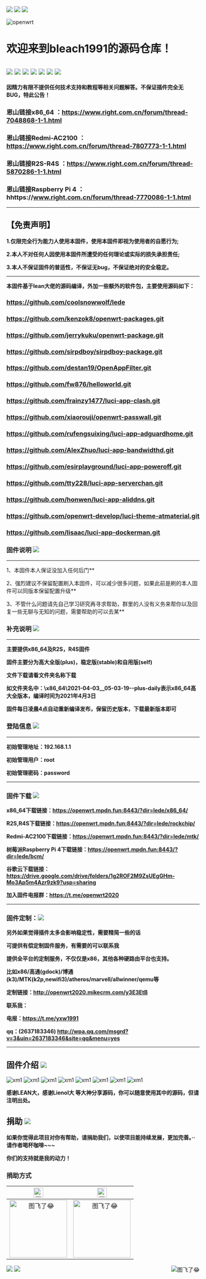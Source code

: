 ![](https://visitor-badge.glitch.me/badge?page_id=bleach1991-visitor-badge)
[![](https://img.shields.io/badge/TG群-点击加入-FFFFFF.svg)](https://t.me/openwrt2020)
[![](https://img.shields.io/badge/QQ群-点击加入-FFFFFF.svg)](https://qm.qq.com/cgi-bin/qm/qr?k=USyYFX6EJ-SXYWEaKCeQSkYvSanKdVfI&jump_from=webapi)

![openwrt](https://user-images.githubusercontent.com/47608286/116703960-6fa77e80-a9fd-11eb-8077-f38610a4babc.png)


欢迎来到bleach1991的源码仓库！
=
[![](https://img.shields.io/badge/-目录:-696969.svg)](#readme) [![](https://img.shields.io/badge/-固件说明-F5F5F5.svg)](#固件说明-) [![](https://img.shields.io/badge/-登陆信息-F5F5F5.svg)](#登陆信息-)  [![](https://img.shields.io/badge/-固件下载-F5F5F5.svg)](#固件下载-) [![](https://img.shields.io/badge/-固件定制-F5F5F5.svg)](#固件定制-) [![](https://img.shields.io/badge/-固件介绍-F5F5F5.svg)](#固件介绍-) [![](https://img.shields.io/badge/-捐助-F5F5F5.svg)](#捐助-) 
------------------------------------------------------

**因精力有限不提供任何技术支持和教程等相关问题解答。不保证插件完全无BUG，特此公告！**

### 恩山链接x86_64 ：https://www.right.com.cn/forum/thread-7048868-1-1.html
### 恩山链接Redmi-AC2100 ：https://www.right.com.cn/forum/thread-7807773-1-1.html
### 恩山链接R2S-R4S ：https://www.right.com.cn/forum/thread-5870286-1-1.html
### 恩山链接Raspberry Pi 4 ：hhttps://www.right.com.cn/forum/thread-7770086-1-1.html
------------------------------------------------------

## 【免责声明】
**1.仅限完全行为能力人使用本固件，使用本固件即视为使用者的自愿行为;**

**2.本人不对任何人因使用本固件所遭受的任何理论或实际的损失承担责任;**

**3.本人不保证固件的普适性，不保证无bug，不保证绝对的安全稳定。**

----------------------------------------------------

**本固件基于lean大佬的源码编译，外加一些额外的软件包，主要使用源码如下：**

### https://github.com/coolsnowwolf/lede
### https://github.com/kenzok8/openwrt-packages.git
### https://github.com/jerrykuku/openwrt-package.git
### https://github.com/sirpdboy/sirpdboy-package.git
### https://github.com/destan19/OpenAppFilter.git
### https://github.com/fw876/helloworld.git
### https://github.com/frainzy1477/luci-app-clash.git
### https://github.com/xiaorouji/openwrt-passwall.git
### https://github.com/rufengsuixing/luci-app-adguardhome.git
### https://github.com/AlexZhuo/luci-app-bandwidthd.git
### https://github.com/esirplayground/luci-app-poweroff.git
### https://github.com/tty228/luci-app-serverchan.git
### https://github.com/honwen/luci-app-aliddns.git
### https://github.com/openwrt-develop/luci-theme-atmaterial.git
### https://github.com/lisaac/luci-app-dockerman.git


### 固件说明 [![](https://img.shields.io/badge/-固件说明-F5F5F5.svg)](#固件说明-) 
---------------------------------------------------

1、本固件本人保证没加入任何后门**

2、强烈建议不保留配置刷入本固件，可以减少很多问题，如果此前是刷的本人固件可以同版本保留配置升级**

3、不管什么问题请先自己学习研究再寻求帮助，群里的人没有义务来帮你以及回复一些无聊与无知的问题，需要帮助的可以去某**



### 补充说明 [![](https://img.shields.io/badge/-补充说明-F5F5F5.svg)](#补充说明-) 
---------------------------------------------------
**主要提供x86_64及R2S，R4S固件**

**固件主要分为高大全版(plus)，稳定版(stable)和自用版(self)**

**文件下载请看文件夹名称下载**

**如文件夹名中：\x86_64\2021-04-03__05-03-19--plus-daily表示x86_64高大全版本，编译时间为2021年4月3日**

**固件每日凌晨4点自动重新编译发布，保留历史版本，下载最新版本即可**


### 登陆信息 [![](https://img.shields.io/badge/-登陆信息-F5F5F5.svg)](#登陆信息-) 
---------------------------------------------------------------------------------------  

**初始管理地址：192.168.1.1**

**初始管理用户：root**

**初始管理密码：password**

---------------------------------------------------------------------------------------

### 固件下载 [![](https://img.shields.io/badge/-固件下载-F5F5F5.svg)](#固件下载-) 

**x86_64下载链接：https://openwrt.mpdn.fun:8443/?dir=lede/x86_64/**

**R2S,R4S下载链接：https://openwrt.mpdn.fun:8443/?dir=lede/rockchip/**

**Redmi-AC2100下载链接：https://openwrt.mpdn.fun:8443/?dir=lede/mtk/**

**树莓派Raspberry Pi 4下载链接：https://openwrt.mpdn.fun:8443/?dir=lede/bcm/**

**谷歌云下载链接：https://drive.google.com/drive/folders/1g2ROF2M9ZsUEgGHm-Mo3Ap5m4Azr9zk9?usp=sharing**

**加入固件电报群：https://t.me/openwrt2020**

--------------------------------------------------------------

### 固件定制：[![](https://img.shields.io/badge/-固件定制-F5F5F5.svg)](#固件定制-)

**另外如果觉得插件太多会影响稳定性，需要精简一些的话**

**可提供有偿定制固件服务，有需要的可以联系我**

**提供全平台的定制服务，不仅仅是x86，其他各种硬路由平台也支持。**

**比如x86/高通(gdock)/博通(k3)/MTK(k2p,newifi3)/atheros/marvell/allwinner/qemu等**

**定制链接：http://openwrt2020.mikecrm.com/y3E3EtB**

**联系我：**

**电报：https://t.me/yxw1991**

**qq：(2637183346) http://wpa.qq.com/msgrd?v=3&uin=2637183346&site=qq&menu=yes**




--------------------------------------------------------------


## 固件介绍 [![](https://img.shields.io/badge/-固件介绍-F5F5F5.svg)](#固件介绍-)


![xm1](img/plus/plus.jpg)
![xm1](img/概览.JPG)
![xm1](img/实时监控.JPG)
![xm1](img/ttyd.JPG)
![xm1](img/hello.JPG)
![xm1](img/passwall.JPG)
![xm1](img/ssr.JPG)
![xm1](img/实时流量监测.JPG)

**感谢LEAN大，感谢Lienol大 等大神分享源码，你可以随意使用其中的源码，但请注明出处。**


## 捐助 [![](https://img.shields.io/badge/-捐助-F5F5F5.svg)](#捐助-) 

**如果你觉得此项目对你有帮助，请捐助我们，以使项目能持续发展，更加完善。··请作者喝杯咖啡~~~**

**你们的支持就是我的动力！**

### 捐助方式

|     <img src="https://img.shields.io/badge/-支付宝-F5F5F5.svg" href="#赞助支持本项目-" height="25" alt="图飞了😂"/>  |  <img src="https://img.shields.io/badge/-微信-F5F5F5.svg" height="25" alt="图飞了😂" href="#赞助支持本项目-"/>  | 
| :-----------------: | :-------------: |
|<img src="https://user-images.githubusercontent.com/47608286/116705490-2a844c00-a9ff-11eb-9b90-8e7378aae332.jpg" width="150" height="150" alt="图飞了😂" href="#赞助支持本项目-"/>|<img src="https://user-images.githubusercontent.com/47608286/116706779-94512580-aa00-11eb-9e0c-ade6ca5f0a87.png" width="150" height="150" alt="图飞了😂" href="#赞助支持本项目-"/>|

<a href="#readme">
    <img src="https://img.shields.io/badge/-返回顶部-orange.svg" alt="图飞了😂" title="返回顶部" align="right"/>
</a>

[![](https://img.shields.io/badge/TG群-点击加入-FFFFFF.svg)](https://t.me/openwrt2020)
[![](https://img.shields.io/badge/QQ群-点击加入-FFFFFF.svg)](https://qm.qq.com/cgi-bin/qm/qr?k=USyYFX6EJ-SXYWEaKCeQSkYvSanKdVfI&jump_from=webapi)
